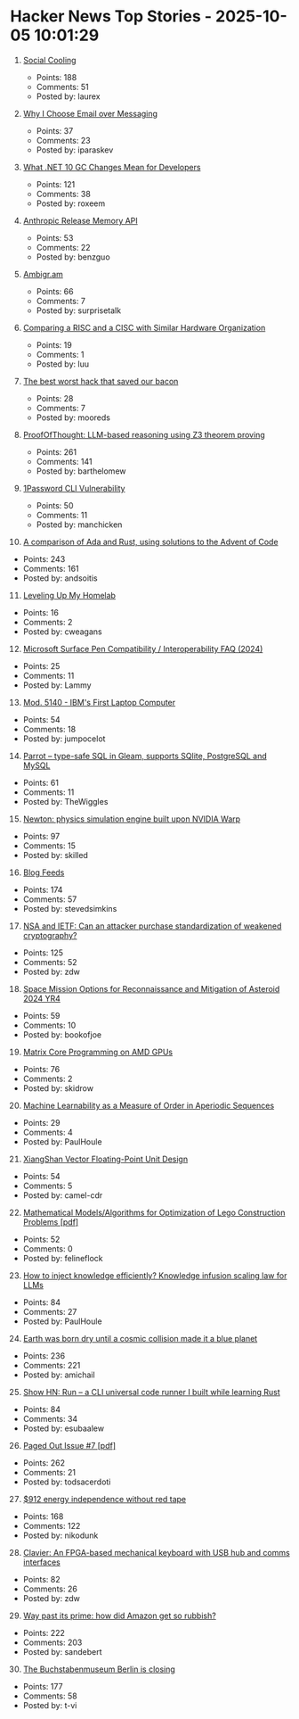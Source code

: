 # Hacker News Top Stories - 2025-10-05 10:01:29

1. [Social Cooling](https://www.socialcooling.com/)
   - Points: 188
   - Comments: 51
   - Posted by: laurex

2. [Why I Choose Email over Messaging](https://www.spinellis.gr/blog/20250926/?li)
   - Points: 37
   - Comments: 23
   - Posted by: iparaskev

3. [What .NET 10 GC Changes Mean for Developers](https://roxeem.com/2025/09/30/what-net-10-gc-changes-mean-for-developers/)
   - Points: 121
   - Comments: 38
   - Posted by: roxeem

4. [Anthropic Release Memory API](https://www.anthropic.com/news/context-management)
   - Points: 53
   - Comments: 22
   - Posted by: benzguo

5. [Ambigr.am](https://ambigr.am/hall-of-fame)
   - Points: 66
   - Comments: 7
   - Posted by: surprisetalk

6. [Comparing a RISC and a CISC with Similar Hardware Organization](https://dl.acm.org/doi/pdf/10.1145/106972.107003)
   - Points: 19
   - Comments: 1
   - Posted by: luu

7. [The best worst hack that saved our bacon](https://jeffersonheard.ghost.io/the-best-worst-hack-that-saved-our-bacon/)
   - Points: 28
   - Comments: 7
   - Posted by: mooreds

8. [ProofOfThought: LLM-based reasoning using Z3 theorem proving](https://github.com/DebarghaG/proofofthought)
   - Points: 261
   - Comments: 141
   - Posted by: barthelomew

9. [1Password CLI Vulnerability](https://codeberg.org/manchicken/1password-cli-vuln-disclosure)
   - Points: 50
   - Comments: 11
   - Posted by: manchicken

10. [A comparison of Ada and Rust, using solutions to the Advent of Code](https://github.com/johnperry-math/AoC2023/blob/master/More_Detailed_Comparison.md)
   - Points: 243
   - Comments: 161
   - Posted by: andsoitis

11. [Leveling Up My Homelab](https://cweagans.net/2025/09/leveling-up-my-homelab/)
   - Points: 16
   - Comments: 2
   - Posted by: cweagans

12. [Microsoft Surface Pen Compatibility / Interoperability FAQ (2024)](https://dancharblog.wordpress.com/2017/05/29/surface-pen-compatibility-interoperability-faq/)
   - Points: 25
   - Comments: 11
   - Posted by: Lammy

13. [Mod. 5140 - IBM's First Laptop Computer](https://richardsapperdesign.com/products/mod-5140/)
   - Points: 54
   - Comments: 18
   - Posted by: jumpocelot

14. [Parrot – type-safe SQL in Gleam, supports SQlite, PostgreSQL and MySQL](https://github.com/daniellionel01/parrot)
   - Points: 61
   - Comments: 11
   - Posted by: TheWiggles

15. [Newton: physics simulation engine built upon NVIDIA Warp](https://github.com/newton-physics/newton)
   - Points: 97
   - Comments: 15
   - Posted by: skilled

16. [Blog Feeds](https://blogfeeds.net)
   - Points: 174
   - Comments: 57
   - Posted by: stevedsimkins

17. [NSA and IETF: Can an attacker purchase standardization of weakened cryptography?](https://blog.cr.yp.to/20251004-weakened.html)
   - Points: 125
   - Comments: 52
   - Posted by: zdw

18. [Space Mission Options for Reconnaissance and Mitigation of Asteroid 2024 YR4](https://arxiv.org/abs/2509.12351)
   - Points: 59
   - Comments: 10
   - Posted by: bookofjoe

19. [Matrix Core Programming on AMD GPUs](https://salykova.github.io/matrix-cores-cdna)
   - Points: 76
   - Comments: 2
   - Posted by: skidrow

20. [Machine Learnability as a Measure of Order in Aperiodic Sequences](https://arxiv.org/abs/2509.18103)
   - Points: 29
   - Comments: 4
   - Posted by: PaulHoule

21. [XiangShan Vector Floating-Point Unit Design](https://docs.xiangshan.cc/projects/design/en/latest/backend/VFPU/)
   - Points: 54
   - Comments: 5
   - Posted by: camel-cdr

22. [Mathematical Models/Algorithms for Optimization of Lego Construction Problems [pdf]](https://backend.orbit.dtu.dk/ws/portalfiles/portal/236623063/PhD_Thesis_Torkil_Kollsker.pdf)
   - Points: 52
   - Comments: 0
   - Posted by: felineflock

23. [How to inject knowledge efficiently? Knowledge infusion scaling law for LLMs](https://arxiv.org/abs/2509.19371)
   - Points: 84
   - Comments: 27
   - Posted by: PaulHoule

24. [Earth was born dry until a cosmic collision made it a blue planet](https://www.sciencedaily.com/releases/2025/09/250928095654.htm)
   - Points: 236
   - Comments: 221
   - Posted by: amichail

25. [Show HN: Run – a CLI universal code runner I built while learning Rust](https://github.com/Esubaalew/run)
   - Points: 84
   - Comments: 34
   - Posted by: esubaalew

26. [Paged Out Issue #7 [pdf]](https://pagedout.institute/download/PagedOut_007.pdf)
   - Points: 262
   - Comments: 21
   - Posted by: todsacerdoti

27. [$912 energy independence without red tape](https://sunboxlabs.com/)
   - Points: 168
   - Comments: 122
   - Posted by: nikodunk

28. [Clavier: An FPGA-based mechanical keyboard with USB hub and comms interfaces](https://github.com/lsartory/Clavier)
   - Points: 82
   - Comments: 26
   - Posted by: zdw

29. [Way past its prime: how did Amazon get so rubbish?](https://www.theguardian.com/technology/2025/oct/05/way-past-its-prime-how-did-amazon-get-so-rubbish)
   - Points: 222
   - Comments: 203
   - Posted by: sandebert

30. [The Buchstabenmuseum Berlin is closing](https://www.buchstabenmuseum.de/en/)
   - Points: 177
   - Comments: 58
   - Posted by: t-vi

